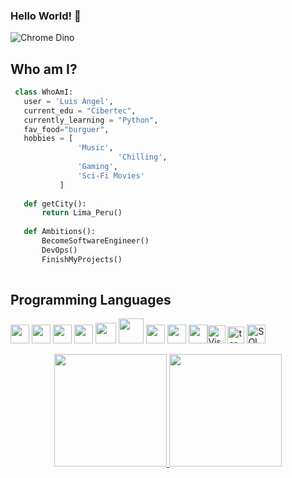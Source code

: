 ### Hello World! 👋
<!--
**luisangelbm/luisangelbm** is a ✨ _special_ ✨ repository because its `README.md` (this file) appears on your GitHub profile.

Here are some ideas to get you started:

- 🔭 I’m currently working on ...
- 🌱 I’m currently learning ...
- 👯 I’m looking to collaborate on ...
- 🤔 I’m looking for help with ...
- 💬 Ask me about ...
- 📫 How to reach me: ...
- 😄 Pronouns: ...
- ⚡ Fun fact: ...
-->

![Chrome Dino](https://mir-s3-cdn-cf.behance.net/project_modules/max_1200/4ff07986208593.5d9a654e92f36.gif)

## Who am I?

 ```python
  class WhoAmI:
    user = 'Luis Ángel',
	current_edu = "Cibertec",
    currently_learning = "Python",
    fav_food="burguer",
	hobbies = [
				'Music',
                         'Chilling',
			 	'Gaming',
				'Sci-Fi Movies'
			]
	
	def getCity():
		return Lima_Peru()
	
	def Ambitions():
		BecomeSoftwareEngineer()
		DevOps()
		FinishMyProjects()
	
 ```
 ## Programming Languages
<img src =  'https://github.com/MarikIshtar007/MarikIshtar007/blob/master/images/python2.png' height='30'/> <img src = 'https://github.com/MarikIshtar007/MarikIshtar007/blob/master/images/html.svg' width='30'/> 
<img src = 'https://github.com/MarikIshtar007/MarikIshtar007/blob/master/images/css.svg' width='30'/> 
<img src = 'https://github.com/MarikIshtar007/MarikIshtar007/blob/master/images/js.svg' width='30'/> 
<img src = 'https://github.com/MarikIshtar007/MarikIshtar007/blob/master/images/bootstrap.svg' width='33'/> 
<img src = 'https://github.com/MarikIshtar007/MarikIshtar007/blob/master/images/django.svg' height='40'/> 
<img src = 'https://github.com/MarikIshtar007/MarikIshtar007/blob/master/images/flask.png' width='30'/> 
<img src = 'https://github.com/MarikIshtar007/MarikIshtar007/blob/master/images/sql.svg' width='30'/> 
<img src = 'https://github.com/MarikIshtar007/MarikIshtar007/blob/master/images/git.svg' width='30'/><img height="29" src="https://raw.githubusercontent.com/UjwalKandi/UjwalKandi/changes-to-readme/svg/visual-studio-code-1.svg" alt="Visual Code Studio">
<img height="27" src="https://raw.githubusercontent.com/UjwalKandi/UjwalKandi/changes-to-readme/svg/terminal-1.svg" alt="terminal">
<img height="30" src="https://raw.githubusercontent.com/UjwalKandi/UjwalKandi/changes-to-readme/svg/sql.png" alt="SQL">

<div align="center">
  <a href="https://github.com/luisangelbm">
  <img height="180em" src="https://github-readme-stats.vercel.app/api?username=luisangelbm&show_icons=true&theme=gruvbox&include_all_commits=true&count_private=true"/>
  <img height="180em" src="https://github-readme-stats.vercel.app/api/top-langs/?username=luisangelbm&layout=compact&langs_count=7&theme=gruvbox"/>
</div>
  
  

